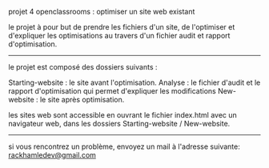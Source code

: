 projet 4 openclassrooms : optimiser un site web existant

le projet à pour but de prendre les fichiers d'un site, de l'optimiser et d'expliquer les optimisations au travers d'un fichier audit et rapport d'optimisation.

-------------------------------

le projet est composé des dossiers suivants :

Starting-website : le site avant l'optimisation.
Analyse : le fichier d'audit et le rapport d'optimisation qui permet d'expliquer les modifications
New-website : le site après optimisation.


les sites web sont accessible en ouvrant le fichier index.html avec un navigateur web, dans les dossiers Starting-website / New-website.

-------------------------------

si vous rencontrez un problème, envoyez un mail à l'adresse suivante:
rackhamledev@gmail.com
